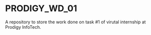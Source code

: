 # PRODIGY_WD_01
A repository to store the work done on task #1 of virutal internship at Prodigy InfoTech.
